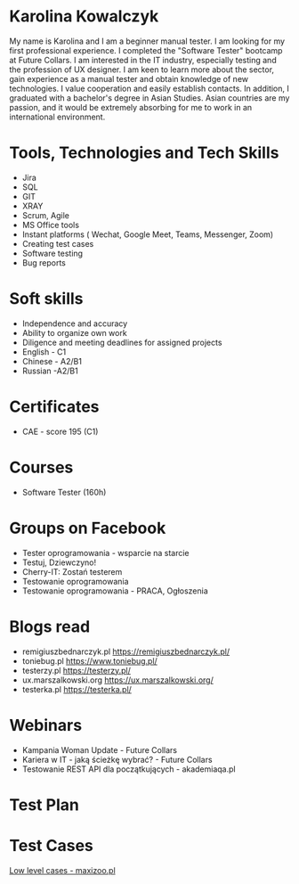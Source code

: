 # Karolina Kowalczyk 
My name is Karolina and I am a beginner manual tester. I am looking for my first professional
experience. I completed the "Software Tester" bootcamp at Future Collars. I am
interested in the IT industry, especially testing and the profession of UX designer. I am keen to learn more about the sector, gain
experience as a manual tester and obtain knowledge of new technologies. I
value cooperation and easily establish contacts. In addition, I graduated with a
bachelor's degree in Asian Studies. Asian countries are my passion, and it
would be extremely absorbing for me to work in an international environment.

# Tools, Technologies and Tech Skills
* Jira
* SQL
* GIT
* XRAY
* Scrum, Agile
* MS Office tools
* Instant platforms ( Wechat, Google Meet, Teams, Messenger, Zoom)
* Creating test cases
* Software testing
* Bug reports

# Soft skills
* Independence and accuracy
* Ability to organize own work
* Diligence and meeting deadlines for assigned projects
* English - C1
* Chinese - A2/B1
* Russian -A2/B1

# Certificates
* CAE - score 195 (C1)

# Courses
* Software Tester (160h)

# Groups on Facebook 
* Tester oprogramowania - wsparcie na starcie
* Testuj, Dziewczyno!
* Cherry-IT: Zostań testerem
* Testowanie oprogramowania
* Testowanie oprogramowania - PRACA, Ogłoszenia 

# Blogs read
* remigiuszbednarczyk.pl https://remigiuszbednarczyk.pl/
* toniebug.pl https://www.toniebug.pl/
* testerzy.pl https://testerzy.pl/
* ux.marszalkowski.org https://ux.marszalkowski.org/
* testerka.pl https://testerka.pl/

# Webinars
* Kampania Woman Update - Future Collars
* Kariera w IT - jaką ścieżkę wybrać? - Future Collars
* Testowanie REST API dla początkujących - akademiaqa.pl

# Test Plan

# Test Cases
[Low level cases - maxizoo.pl](https://docs.google.com/document/d/1Dk7pe1SSGNgS7GZuRp4q9b2oHPWP94ZJ6qDoTYXUvx4/edit?usp=sharing) 
